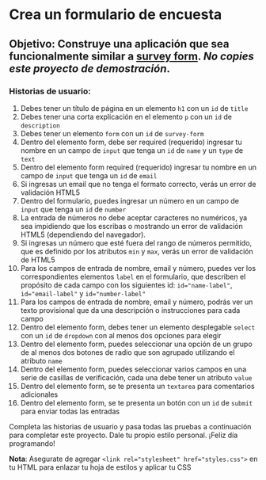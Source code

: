 # Crea un formulario de encuesta

## Objetivo: Construye una aplicación que sea funcionalmente similar a [survey form](https://survey-form.freecodecamp.rocks). *No copies este proyecto de demostración*.

### Historias de usuario:

1. Debes tener un título de página en un elemento `h1` con un `id` de `title`
2. Debes tener una corta explicación en el elemento `p` con un `id` de `description`
3. Debes tener un elemento `form` con un `id` de `survey-form`
4. Dentro del elemento form, debe ser required (requerido) ingresar tu nombre en un campo de `input` que tenga un `id` de `name` y un `type` de `text`
5. Dentro del elemento form required (requerido) ingresar tu nombre en un campo de `input` que tenga un `id` de `email`
6. Si ingresas un email que no tenga el formato correcto, verás un error de validación HTML5
7. Dentro del formulario, puedes ingresar un número en un campo de `input` que tenga un `id` de `number`
8. La entrada de números no debe aceptar caracteres no numéricos, ya sea impidiendo que los escribas o mostrando un error de validación HTML5 (dependiendo del navegador).
9. Si ingresas un número que esté fuera del rango de números permitido, que es definido por los atributos `min` y `max`, verás un error de validación de HTML5
10. Para los campos de entrada de nombre, email y número, puedes ver los correspondientes elementos `label` en el formulario, que describen el propósito de cada campo con los siguientes id: `id="name-label"`, `id="email-label"` y `id="number-label"`
11. Para los campos de entrada de nombre, email y número, podrás ver un texto provisional que da una descripción o instrucciones para cada campo
12. Dentro del elemento form, debes tener un elemento desplegable `select` con un `id` de `dropdown` con al menos dos opciones para elegir
13. Dentro del elemento form, puedes seleccionar una opción de un grupo de al menos dos botones de radio que son agrupado utilizando el atributo `name`
14. Dentro del elemento form, puedes seleccionar varios campos en una serie de casillas de verificación, cada una debe tener un atributo `value`
15. Dentro del elemento form, se te presenta un `textarea` para comentarios adicionales
16. Dentro del elemento form, se te presenta un botón con un `id` de `submit` para enviar todas las entradas

Completa las historias de usuario y pasa todas las pruebas a continuación para completar este proyecto. Dale tu propio estilo personal. ¡Feliz día programando!

**Nota**: Asegurate de agregar `<link rel="stylesheet" href="styles.css">` en tu HTML para enlazar tu hoja de estilos y aplicar tu CSS